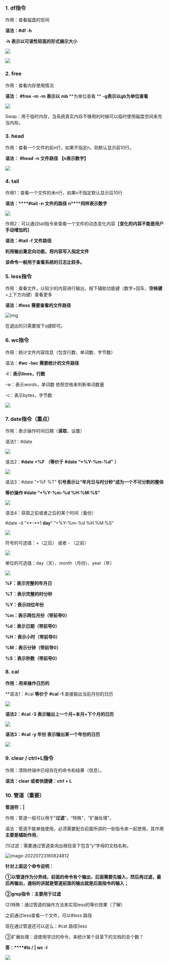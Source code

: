 ### 1. df指令

作用：查看磁盘的空间

**语法：#df -h**   

**-h**   **表示以可读性较高的形式展示大小**

![](assets/clip_image001-16585527802821.png)



![](assets/clip_image002.png)

###  2. free

作用：查看内存使用情况

**语法：**  **#free -m  -m** **表示以** **mb** **为单位查看 ** **-g表示以gb为单位查看**

![](assets/clip_image003.png)

Swap：用于临时内存，当系统真实内存不够用的时候可以临时使用磁盘空间来充当内存。

### 3. head

作用：查看一个文件的前n行，如果不指定n，则默认显示前10行。

**语法：** **#head -n** **文件路径**  **【n表示数字】**

![](assets/clip_image001-16585626634131-16585626657352.png)

### 4. tail

作用1：查看一个文件的未n行，如果n不指定默认显示后10行

**语法：****#tail -n** **文件的路径**   **n****同样表示数字**

![](assets/clip_image007.png)

作用2：可以通过tail指令来查看一个文件的动态变化内容【**变化的内容不能是用户手动增加的**】

**语法：#tail -f 文件路径**

**利用输出重定向功能，将内容写入指定文件**

**该命令一般用于查看系统的日志比较多。**

### 5. less指令

作用：查看文件，以较少的内容进行输出，按下辅助功能键（数字+回车、**空格键**+上下方向键）查看更多

**语法：#less** **需要查看的文件路径**

![img](assets/clip_image008.png)

在退出的只需要按下q键即可。

### 6. wc指令

作用：统计文件内容信息（包含行数、单词数、字节数）

语法：**#wc -lwc** **需要统计的文件路径**

**-l：表示lines，行数**

-w：表示words，单词数  依照空格来判断单词数量

-c：表示bytes，字节数

![](assets/image-20220723160618017-16585635793561.png)

### 7. date指令（重点）

作用：表示操作时间日期（**读取**、设置）

语法1：#date   

![](assets/clip_image010.png)

语法2：**#date +%F**  **（等价于** **#date “+%Y-%m-%d”** **）** 

![](assets/clip_image011.png)

语法3：#date  “+%F %T”  **引号表示让“年月日与时分秒”成为一个不可分割的整体**

**等价操作 #date “+%Y-%m-%d %H:%M:%S”**

![](assets/clip_image012.png)

语法4：获取之前或者之后的某个时间（备份）

\#date -d “**-**1 **day**”   “+%Y-%m-%d %H:%M:%S”

![](assets/clip_image013.png)

符号的可选值：+（之后） 或者 - （之前）

![](assets/clip_image014.png)

单位的可选值：day（天）、month（月份）、year（年）

![](assets/clip_image015.png)

**%F：表示完整的年月日**

**%T：表示完整的时分秒**

**%Y：表示四位年份**

**%m：表示两位月份（带前导0）**

**%d：表示日期（带前导0）**

**%H：表示小时（带前导0）**

**%M：表示分钟（带前导0）**

**%S：表示秒数（带前导0）**

### 8. cal

**作用：用来操作日历的**

**语法1：#cal  **等价于** **#cal -1**     直接输出当前月份的日历

![](assets/clip_image001-16585628394113-16585628409334.png)

**语法2：#cal -3      表示输出上一个月+本月+下个月的日历**

![](assets/clip_image001-16585628579715-16585628593406.png)

**语法3：#cal -y 年份      表示输出某一个年份的日历**

![](assets/clip_image001-16585628710927-16585628724428.png)

### 9. clear / ctrl+L指令

作用：清除终端中已经存在的命令和结果（信息）。

**语法：clear**    **或者快捷键：ctrl + L**

### 10. 管道（重要）

**管道符：|**

作用：管道一般可以用于“**过滤**”，“特殊”，“扩展处理”。

语法：管道不能单独使用，必须需要配合前面所讲的一些指令来一起使用，其作用**主要是辅助作用**。

(1)过滤：需要通过管道查询出根目录下包含“y”字母的文档名称。

![image-20220723160824812](assets/image-20220723160824812-16585637060422.png)

**针对上面这个命令说明：**

**①以管道作为分界线，前面的命令有个输出，后面需要先输入，然后再过滤，最后再输出，通俗的讲就是管道前面的输出就是后面指令的输入；**

**②grep指令：主要用于过滤**

(2)特殊：通过管道的操作方法来实现less的等价效果（了解）

之前通过less查看一个文件，可以#less 路径

现在通过管道还可以这么：#cat 路径|less

③扩展处理：请使用学过的命令，来统计某个目录下的文档的总个数？

**答：****#ls / | wc -l**

![](assets/image-20220723160947064-16585637883153.png)
